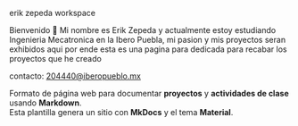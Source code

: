 erik zepeda workspace

Bienvenido 👋
Mi nombre es Erik Zepeda y actualmente estoy estudiando Ingenieria Mecatronica en la Ibero Puebla, mi pasion y mis proyectos seran exhibidos aqui por ende esta es una pagina para dedicada para recabar los proyectos que he creado

contacto: 204440@iberopueblo.mx


Formato de página web para documentar **proyectos** y **actividades de clase** usando **Markdown**.  
Esta plantilla genera un sitio con **MkDocs** y el tema **Material**.

